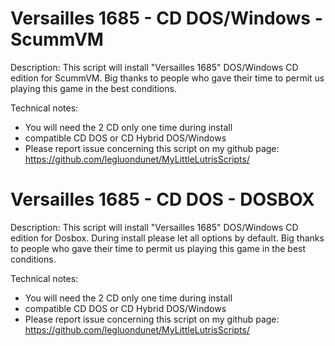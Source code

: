 # Versailles 1685 - CD DOS/Windows - ScummVM

Description:
This script will install "Versailles 1685" DOS/Windows CD edition for ScummVM.
Big thanks to people who gave their time to permit us playing this game in the best conditions.

Technical notes:
- You will need the 2 CD only one time during install
- compatible CD DOS or CD Hybrid DOS/Windows
- Please report issue concerning this script on my github page:
https://github.com/legluondunet/MyLittleLutrisScripts/

# Versailles 1685 - CD DOS - DOSBOX

Description:
This script will install "Versailles 1685" DOS/Windows CD edition for Dosbox.
During install please let all options by default.
Big thanks to people who gave their time to permit us playing this game in the best conditions.

Technical notes:
- You will need the 2 CD only one time during install
- compatible CD DOS or CD Hybrid DOS/Windows
- Please report issue concerning this script on my github page:
https://github.com/legluondunet/MyLittleLutrisScripts/
